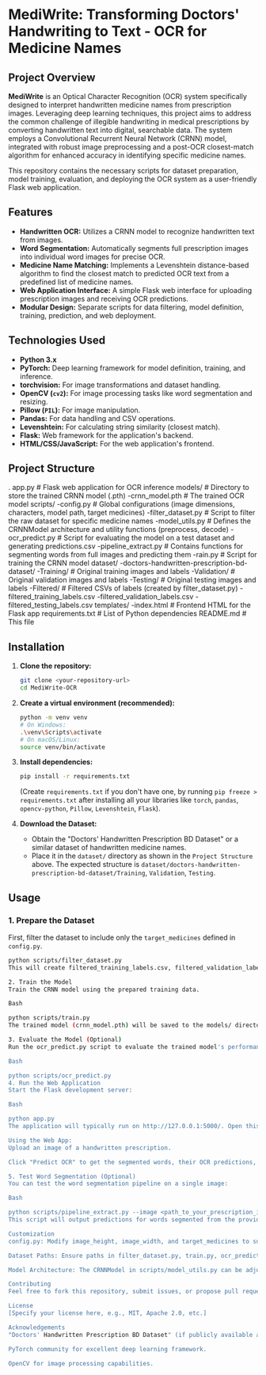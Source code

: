 # MediWrite: Transforming Doctors' Handwriting to Text - OCR for Medicine Names

## Project Overview

**MediWrite** is an Optical Character Recognition (OCR) system specifically designed to interpret handwritten medicine names from prescription images. Leveraging deep learning techniques, this project aims to address the common challenge of illegible handwriting in medical prescriptions by converting handwritten text into digital, searchable data. The system employs a Convolutional Recurrent Neural Network (CRNN) model, integrated with robust image preprocessing and a post-OCR closest-match algorithm for enhanced accuracy in identifying specific medicine names.

This repository contains the necessary scripts for dataset preparation, model training, evaluation, and deploying the OCR system as a user-friendly Flask web application.

## Features

* **Handwritten OCR:** Utilizes a CRNN model to recognize handwritten text from images.
* **Word Segmentation:** Automatically segments full prescription images into individual word images for precise OCR.
* **Medicine Name Matching:** Implements a Levenshtein distance-based algorithm to find the closest match to predicted OCR text from a predefined list of medicine names.
* **Web Application Interface:** A simple Flask web interface for uploading prescription images and receiving OCR predictions.
* **Modular Design:** Separate scripts for data filtering, model definition, training, prediction, and web deployment.

## Technologies Used

* **Python 3.x**
* **PyTorch:** Deep learning framework for model definition, training, and inference.
* **torchvision:** For image transformations and dataset handling.
* **OpenCV (`cv2`):** For image processing tasks like word segmentation and resizing.
* **Pillow (`PIL`):** For image manipulation.
* **Pandas:** For data handling and CSV operations.
* **Levenshtein:** For calculating string similarity (closest match).
* **Flask:** Web framework for the application's backend.
* **HTML/CSS/JavaScript:** For the web application's frontend.

## Project Structure
.
app.py                      # Flask web application for OCR inference
models/                     # Directory to store the trained CRNN model (.pth)
    -crnn_model.pth          # The trained OCR model
scripts/
    -config.py               # Global configurations (image dimensions, characters, model path, target medicines)
    -filter_dataset.py       # Script to filter the raw dataset for specific medicine names
    -model_utils.py          # Defines the CRNNModel architecture and utility functions (preprocess, decode)
    -ocr_predict.py          # Script for evaluating the model on a test dataset and generating predictions.csv
    -pipeline_extract.py     # Contains functions for segmenting words from full images and predicting them
    -rain.py                # Script for training the CRNN model
dataset/
    -doctors-handwritten-prescription-bd-dataset/
        -Training/           # Original training images and labels
        -Validation/         # Original validation images and labels
        -Testing/            # Original testing images and labels
        -Filtered/           # Filtered CSVs of labels (created by filter_dataset.py)
            -filtered_training_labels.csv
            -filtered_validation_labels.csv
            -filtered_testing_labels.csv
templates/
    -index.html              # Frontend HTML for the Flask app
requirements.txt            # List of Python dependencies
README.md                   # This file
## Installation

1.  **Clone the repository:**
    ```bash
    git clone <your-repository-url>
    cd MediWrite-OCR
    ```

2.  **Create a virtual environment (recommended):**
    ```bash
    python -m venv venv
    # On Windows:
    .\venv\Scripts\activate
    # On macOS/Linux:
    source venv/bin/activate
    ```

3.  **Install dependencies:**
    ```bash
    pip install -r requirements.txt
    ```
    (Create `requirements.txt` if you don't have one, by running `pip freeze > requirements.txt` after installing all your libraries like `torch`, `pandas`, `opencv-python`, `Pillow`, `Levenshtein`, `Flask`).

4.  **Download the Dataset:**
    * Obtain the "Doctors' Handwritten Prescription BD Dataset" or a similar dataset of handwritten medicine names.
    * Place it in the `dataset/` directory as shown in the `Project Structure` above. The expected structure is `dataset/doctors-handwritten-prescription-bd-dataset/Training`, `Validation`, `Testing`.

## Usage

### 1. Prepare the Dataset

First, filter the dataset to include only the `target_medicines` defined in `config.py`.

```bash
python scripts/filter_dataset.py
This will create filtered_training_labels.csv, filtered_validation_labels.csv, and filtered_testing_labels.csv in the dataset/doctors-handwritten-prescription-bd-dataset/Filtered/ directory.

2. Train the Model
Train the CRNN model using the prepared training data.

Bash

python scripts/train.py
The trained model (crnn_model.pth) will be saved to the models/ directory. Adjust num_epochs in train.py for longer training.

3. Evaluate the Model (Optional)
Run the ocr_predict.py script to evaluate the trained model's performance on the test set and generate a predictions.csv file.

Bash

python scripts/ocr_predict.py
4. Run the Web Application
Start the Flask development server:

Bash

python app.py
The application will typically run on http://127.0.0.1:5000/. Open this URL in your web browser.

Using the Web App:
Upload an image of a handwritten prescription.

Click "Predict OCR" to get the segmented words, their OCR predictions, and the closest matching medicine names from your predefined list.

5. Test Word Segmentation (Optional)
You can test the word segmentation pipeline on a single image:

Bash

python scripts/pipeline_extract.py --image <path_to_your_prescription_image.png>
This script will output predictions for words segmented from the provided image.

Customization
config.py: Modify image_height, image_width, and target_medicines to suit your dataset or specific OCR requirements. characters are automatically generated from target_medicines.

Dataset Paths: Ensure paths in filter_dataset.py, train.py, ocr_predict.py, and app.py correctly point to your dataset location.

Model Architecture: The CRNNModel in scripts/model_utils.py can be adjusted for more complex CNN/RNN layers if needed, but ensure consistency between training and inference models.

Contributing
Feel free to fork this repository, submit issues, or propose pull requests.

License
[Specify your license here, e.g., MIT, Apache 2.0, etc.]

Acknowledgements
"Doctors' Handwritten Prescription BD Dataset" (if publicly available and used)

PyTorch community for excellent deep learning framework.

OpenCV for image processing capabilities.